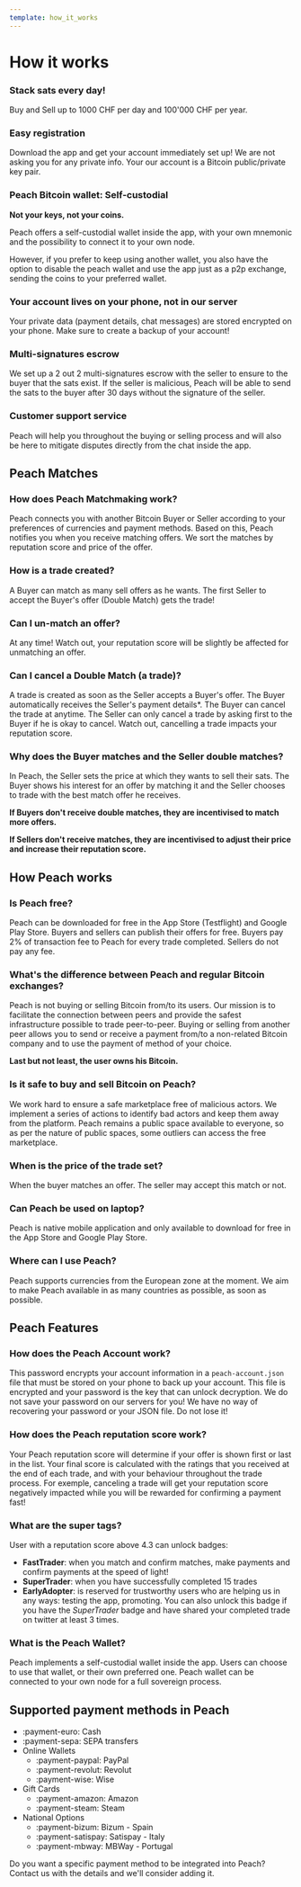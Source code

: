 ```yaml
---
template: how_it_works
---
```

<!-- how_it_works -->
# How it works

<!-- how_it_works_1 -->
### Stack sats every day!

Buy and Sell up to 1000 CHF per day and 100'000 CHF per year.

### Easy registration

Download the app and get your account immediately set up!
We are not asking you for any private info.
Your our account is a Bitcoin public/private key pair.

<!-- how_it_works_2 -->
### Peach Bitcoin wallet: Self-custodial

**Not your keys, not your coins.**

Peach offers a self-custodial wallet inside the app, with your own mnemonic and the possibility to connect it to your own node.

However, if you prefer to keep using another wallet, you also have the option to disable the peach wallet and use the app just as a p2p exchange, sending the coins to your preferred wallet.

### Your account lives on your phone, not in our server

Your private data (payment details, chat messages) are stored encrypted on your phone.
Make sure to create a backup of your account!

<!-- how_it_works_3 -->
### Multi-signatures escrow

We set up a 2 out 2 multi-signatures escrow with the seller to ensure to the buyer that the sats exist.
If the seller is malicious, Peach will be able to send the sats to the buyer after 30 days without the signature of the seller.

### Customer support service

Peach will help you throughout the buying or selling process and will also be here to mitigate disputes directly from the chat inside the app.

<!-- peach_matches -->
## Peach Matches

<!-- peach_matches_1 -->
### How does Peach Matchmaking work?

Peach connects you with another Bitcoin Buyer or Seller according to your preferences of currencies and payment methods.
Based on this, Peach notifies you when you receive matching offers. We sort the matches by reputation score and price of the offer.

<!-- peach_matches_2 -->
### How is a trade created?

A Buyer can match as many sell offers as he wants.
The first Seller to accept the Buyer's offer (Double Match) gets the trade!

### Can I un-match an offer?

At any time! Watch out, your reputation score will be slightly be affected for unmatching an offer.

### Can I cancel a Double Match (a trade)?

A trade is created as soon as the Seller accepts a Buyer's offer.
The Buyer automatically receives the Seller's payment details*.
The Buyer can cancel the trade at anytime.
The Seller can only cancel a trade by asking first to the Buyer if he is okay to cancel.
Watch out, cancelling a trade impacts your reputation score.

<!-- peach_matches_3 -->
### Why does the Buyer matches and the Seller double matches?

In Peach, the Seller sets the price at which they wants to sell their sats.
The Buyer shows his interest for an offer by matching it and the Seller chooses to trade with the best match offer he receives.

**If Buyers don't receive double matches, they are incentivised to match more offers.**

**If Sellers don't receive matches, they are incentivised to adjust their price and increase their reputation score.**

<!-- how_peach_works -->
## How Peach works

### Is Peach free?

Peach can be downloaded for free in the App Store (Testflight) and Google Play Store.
Buyers and sellers can publish their offers for free.
Buyers pay 2% of transaction fee to Peach for every trade completed.
Sellers do not pay any fee.

<!-- how_peach_works_1 -->
### What's the difference between Peach and regular Bitcoin exchanges?

Peach is not buying or selling Bitcoin from/to its users.
Our mission is to facilitate the connection between peers and provide the safest infrastructure possible to trade peer-to-peer.
Buying or selling from another peer allows you to send or receive a payment from/to a non-related Bitcoin company and to use the payment of method of your choice.

**Last but not least, the user owns his Bitcoin.**

<!-- how_peach_works_2 -->
### Is it safe to buy and sell Bitcoin on Peach?

We work hard to ensure a safe marketplace free of malicious actors.
We implement a series of actions to identify bad actors and keep them away from the platform.
Peach remains a public space available to everyone, so as per the nature of public spaces, some outliers can access the free marketplace.

<!-- how_peach_works_3 -->
### When is the price of the trade set?

When the buyer matches an offer.
The seller may accept this match or not.

### Can Peach be used on laptop?

Peach is native mobile application and only available to download for free in the App Store and Google Play Store.

### Where can I use Peach?

Peach supports currencies from the European zone at the moment.
We aim to make Peach available in as many countries as possible, as soon as possible.

<!-- peach_features -->
## Peach Features

<!-- peach_features_1 -->
### How does the Peach Account work?

This password encrypts your account information in a `peach-account.json` file that must be stored on your phone to back up your account.
This file is encrypted and your password is the key that can unlock decryption.
We do not save your password on our servers for you!
We have no way of recovering your password or your JSON file.
Do not lose it!
### How does the Peach reputation score work?

Your Peach reputation score will determine if your offer is shown first or last in the list.
Your final score is calculated with the ratings that you received at the end of each trade, and with your behaviour throughout the trade process.
For exemple, canceling a trade will get your reputation score negatively impacted while you will be rewarded for confirming a payment fast!

<!-- peach_features_2 -->
### What are the super tags?

User with a reputation score above 4.3 can unlock badges:

- **FastTrader**: when you match and confirm matches, make payments and confirm payments at the speed of light!
- **SuperTrader**: when you have successfully completed 15 trades
- **EarlyAdopter**: is reserved for trustworthy users who are helping us in any ways: testing the app, promoting.
  You can also unlock this badge if you have the *SuperTrader* badge and have shared your completed trade on twitter at least 3 times.

<!-- peach_features_3 -->
### What is the Peach Wallet?

Peach implements a self-custodial wallet inside the app. Users can
choose to use that wallet, or their own preferred one. Peach wallet
can be connected to your own node for a full sovereign process.

<!-- payment_methods -->
## Supported payment methods in Peach

<!-- payment_methods_1 -->
- :payment-euro: Cash
- :payment-sepa: SEPA transfers
- Online Wallets
  - :payment-paypal: PayPal
  - :payment-revolut: Revolut
  - :payment-wise: Wise
- Gift Cards
  - :payment-amazon: Amazon
  - :payment-steam: Steam
- National Options
  - :payment-bizum: Bizum - Spain
  - :payment-satispay: Satispay - Italy
  - :payment-mbway: MBWay - Portugal

<!-- payment_methods_2 -->
Do you want a specific payment method to be integrated into Peach? Contact us with the details and we'll consider adding it.
